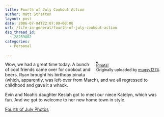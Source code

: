 ```yaml
---
title: Fourth of July Cookout Action
author: Matt Stratton
layout: post
date: 2006-07-04T22:07:00+00:00
url: /life-in-general/fourth-of-july-cookout-action
dsq_thread_id:
  - 28259882
categories:
  - Personal

---
```

<div style="float:right;margin-left:10px;margin-bottom:10px;">
  <a href="https://www.flickr.com/photos/mugsy/182098426/" title="photo sharing"><img src="https://static.flickr.com/67/182098426_f82f7be8ba_m.jpg" alt="" style="border:solid 2px #000000;" /></a> <br /> <span style="font-size:.9em;margin-top:0;"> <a href="https://www.flickr.com/photos/mugsy/182098426/">Pinata!</a> <br /> Originally uploaded by <a href="https://www.flickr.com/people/mugsy/">mugsy1274</a>. </span>
</div>

Wow, we had a great time today. A bunch of cool friends came over for cookout and beers. Ryan brought his birthday pinata (which, apparently, was left-over from March), and we all regressed to childhood and gave it a whack.

Evin and Noah&#8217;s daughter Kesiah got to meet our niece Katelyn, which was fun. And we got to welcome to her new home town in style.

[Fourth of July Photos][1]

 [1]: https://flickr.com/photos/mugsy/sets/72157594187733398/